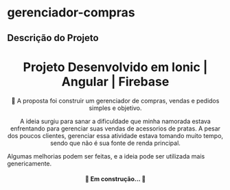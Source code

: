 # gerenciador-compras

## Descrição do Projeto

<h1 align="center">
   Projeto Desenvolvido em Ionic | Angular | Firebase
</h1>
<p align="center">🚀 A proposta foi construir um gerenciador de compras, vendas e pedidos simples e objetivo.</p>
<p align="center">A ideia surgiu para sanar a dificuldade que minha namorada estava enfrentando para gerenciar suas vendas de acessorios de pratas. A pesar dos poucos clientes, gerenciar essa atividade estava tomando muito tempo, sendo que não é sua fonte de renda principal.</p>
<p>Algumas melhorias podem ser feitas, e a ideia pode ser utilizada mais genericamente.</p>

<h4 align="center"> 
	🚧  Em construção...  🚧
</h4>